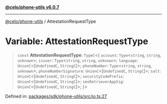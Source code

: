 [**@celo/phone-utils v6.0.7**](../README.md)

***

[@celo/phone-utils](../globals.md) / AttestationRequestType

# Variable: AttestationRequestType

> `const` **AttestationRequestType**: `TypeC`\<\{ `account`: `Type`\<`string`, `string`, `unknown`\>; `issuer`: `Type`\<`string`, `string`, `unknown`\>; `language`: `UnionC`\<\[`UndefinedC`, `StringC`\]\>; `phoneNumber`: `Type`\<`string`, `string`, `unknown`\>; `phoneNumberSignature`: `UnionC`\<\[`UndefinedC`, `StringC`\]\>; `salt`: `UnionC`\<\[`UndefinedC`, `StringC`\]\>; `securityCodePrefix`: `UnionC`\<\[`UndefinedC`, `StringC`\]\>; `smsRetrieverAppSig`: `UnionC`\<\[`UndefinedC`, `StringC`\]\>; \}\>

Defined in: [packages/sdk/phone-utils/src/io.ts:27](https://github.com/celo-org/developer-tooling/blob/master/packages/sdk/phone-utils/src/io.ts#L27)
